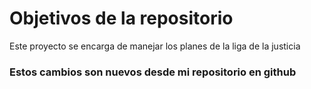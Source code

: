 # Objetivos de la repositorio

Este proyecto se encarga de manejar los planes de la liga de la justicia


### Estos cambios son nuevos desde mi repositorio en github
